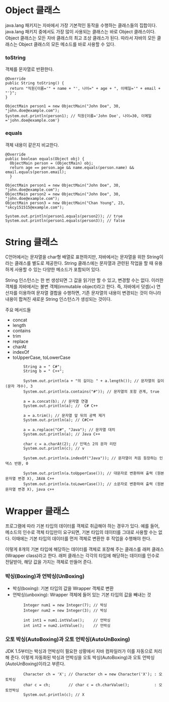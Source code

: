 # Object 클래스
java.lang 패키지는 자바에서 가장 기본적인 동작을 수행하는 클래스들의 집합이다. java.lang 패키지 중에서도 가장 많이 사용되는 클래스는 바로 Object 클래스이다. Object 클래스는 모든 자바 클래스의 최고 조상 클래스가 된다. 따라서 자바의 모든 클래스는 Object 클래스의 모든 메소드를 바로 사용할 수 있다.

### toString 
객체를 문자열로 반환한다.

```
@Override
public String toString() {
  return "직원{이름='" + name + "', 나이=" + age + ", 이메일='" + email + "'}";
}

ObjectMain person1 = new ObjectMain("John Doe", 30, "john.doe@example.com");
System.out.println(person1); // 직원{이름='John Doe', 나이=30, 이메일='john.doe@example.com'}
```

### equals
객체 내용이 같은지 비교한다.

```
@Override
public boolean equals(Object obj) {
  ObjectMain person = (ObjectMain) obj;
  return age == person.age && name.equals(person.name) && email.equals(person.email);
  }

ObjectMain person1 = new ObjectMain("John Doe", 30, "john.doe@example.com");
ObjectMain person2 = new ObjectMain("John Doe", 30, "john.doe@example.com");
ObjectMain person3 = new ObjectMain("Chan Young", 23, "skcy151515@example.com");

System.out.println(person1.equals(person2)); // true
System.out.println(person1.equals(person3)); // false
```

# String 클래스
C언어에서는 문자열을 char형 배열로 표현하지만, 자바에서는 문자열을 위한 String이라는 클래스를 별도로 제공한다. String 클래스에는 문자열과 관련된 작업을 할 때 유용하게 사용할 수 있는 다양한 메소드가 포함되어 있다.

String 인스턴스는 한 번 생성되면 그 값을 읽기만 할 수 있고, 변경할 수는 없다. 이러한 객체를 자바에서는 불변 객체(immutable object)라고 한다. 즉, 자바에서 덧셈(+) 연산자를 이용하여 문자열 결합을 수행하면, 기존 문자열의 내용이 변경되는 것이 아니라 내용이 합쳐진 새로운 String 인스턴스가 생성되는 것이다.

주요 메서드들
- concat
- length
- contains
- trim
- replace
- charAt
- indexOf
- toUpperCase, toLowerCase

```
        String a = " C#";
        String b = " C++";

        System.out.println(a + "의 길이는 " + a.length()); // 문자열의 길이(문자 개수), 3
        System.out.println(a.contains("#")); // 문자열의 포함 관계, true

        a = a.concat(b); // 문자열 연결
        System.out.println(a); //  C# C++

        a = a.trim(); // 문자열 앞 뒤의 공백 제거
        System.out.println(a); // C#C++

        a = a.replace("C#", "Java"); // 문자열 대치
        System.out.println(a); // Java C++

        char c = a.charAt(2); // 인덱스 2의 문자 리턴
        System.out.println(c); // v

        System.out.println(a.indexOf("Java")); // 문자열이 처음 등장하는 인덱스 반환, 0

        System.out.println(a.toUpperCase()); // 대문자로 변환하여 출력 (원본 문자열 변경 X), JAVA C++
        System.out.println(a.toLowerCase()); // 소문자로 변환하여 출력 (원본 문자열 변경 X), java c++
```

# Wrapper 클래스
프로그램에 따라 기본 타입의 데이터를 객체로 취급해야 하는 경우가 있다. 예를 들어, 메소드의 인수로 객체 타입만이 요구되면, 기본 타입의 데이터를 그대로 사용할 수는 없다. 이때에는 기본 타입의 데이터를 먼저 객체로 변환한 후 작업을 수행해야 한다.

 이렇게 8개의 기본 타입에 해당하는 데이터를 객체로 포장해 주는 클래스를 래퍼 클래스(Wrapper class)라고 한다. 래퍼 클래스는 각각의 타입에 해당하는 데이터를 인수로 전달받아, 해당 값을 가지는 객체로 만들어 준다.

 ### 박싱(Boxing)과 언박싱(UnBoxing)
- 박싱(boxing): 기본 타입의 값을 Wrapper 객체로 변환
- 언박싱(unboxing): Wrapper 객체에 들어 있는 기본 타입의 값을 빼내는 것

```
        Integer num1 = new Integer(7); // 박싱
        Integer num2 = new Integer(3); // 박싱

        int int1 = num1.intValue();    // 언박싱
        int int2 = num2.intValue();    // 언박싱
```

### 오토 박싱(AutoBoxing)과 오토 언박싱(AutoUnBoxing)
JDK 1.5부터는 박싱과 언박싱이 필요한 상황에서 자바 컴파일러가 이를 자동으로 처리해 준다. 이렇게 자동화된 박싱과 언박싱을 오토 박싱(AutoBoxing)과 오토 언박싱(AutoUnBoxing)이라고 부른다.

```
        Character ch = 'X'; // Character ch = new Character('X'); : 오토박싱
        char c = ch;        // char c = ch.charValue();           : 오토언박싱
        System.out.println(c); // X
```
